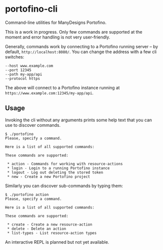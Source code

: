 # portofino-cli
Command-line utilities for ManyDesigns Portofino.

This is a work in progress. Only few commands are supported at the moment and error handling is not very user-friendly.

Generally, commands work by connecting to a Portofino running server – by default, `http://localhost:8080/`. You can change the address with a few cli switches:
```
--host www.example.com
--port 12345
--path my-app/api
--protocol https
```
The above will connect to a Portofino instance running at `https://www.example.com:12345/my-app/api`.

## Usage
Invoking the cli without any arguments prints some help text that you can use to discover commands.
```
$ ./portofino
Please, specify a command.

Here is a list of all supported commands:

These commands are supported:

 * action - Commands for working with resource-actions
 * login - Login to a running Portofino instance
 * logout - Log out deleting the stored token
 * new - Create a new Portofino project
 ```
 
Similarly you can discover sub-commands by typing them:
```
$ ./portofino action
Please, specify a command.

Here is a list of all supported commands:

These commands are supported:

 * create - Create a new resource-action
 * delete - Delete an action
 * list-types - List resource-action types
 ```
 
 An interactive REPL is planned but not yet available.
